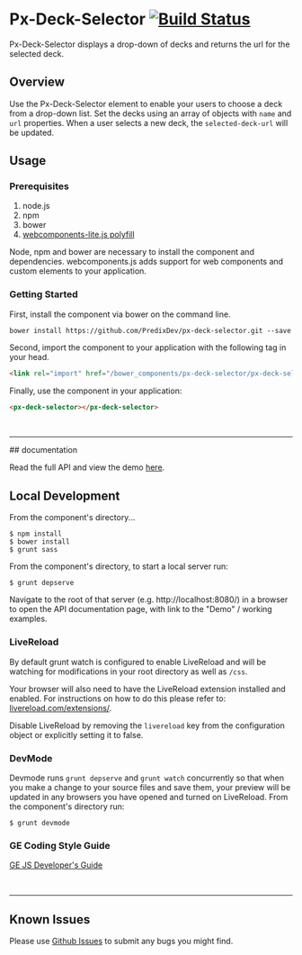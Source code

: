 # Px-Deck-Selector [![Build Status](https://travis-ci.org/PredixDev/px-deck-selector.svg?branch=master)](https://travis-ci.org/PredixDev/px-deck-selector)

Px-Deck-Selector displays a drop-down of decks and returns the url for the selected deck.

## Overview

Use the Px-Deck-Selector element to enable your users to choose a deck from a drop-down list. Set the decks using an array of objects with `name` and `url` properties. When a user selects a new deck, the `selected-deck-url` will be updated.

## Usage

### Prerequisites
1. node.js
2. npm
3. bower
4. [webcomponents-lite.js polyfill](https://github.com/webcomponents/webcomponentsjs)

Node, npm and bower are necessary to install the component and dependencies. webcomponents.js adds support for web components and custom elements to your application.


### Getting Started

First, install the component via bower on the command line.

```
bower install https://github.com/PredixDev/px-deck-selector.git --save
```

Second, import the component to your application with the following tag in your head.

```html
<link rel="import" href="/bower_components/px-deck-selector/px-deck-selector.html"/>
```

Finally, use the component in your application:

```html
<px-deck-selector></px-deck-selector>
```

<br />
<hr />
## documentation

Read the full API and view the demo [here](https://predixdev.github.io/px-deck-selector).

## Local Development

From the component's directory...

```
$ npm install
$ bower install
$ grunt sass
```

From the component's directory, to start a local server run:

```
$ grunt depserve
```

Navigate to the root of that server (e.g. http://localhost:8080/) in a browser to open the API documentation page, with link to the "Demo" / working examples.

### LiveReload

By default grunt watch is configured to enable LiveReload and will be watching for modifications in your root directory as well as `/css`.

Your browser will also need to have the LiveReload extension installed and enabled. For instructions on how to do this please refer to: [livereload.com/extensions/](http://livereload.com/extensions/).

Disable LiveReload by removing the `livereload` key from the configuration object or explicitly setting it to false.


### DevMode
Devmode runs `grunt depserve` and `grunt watch` concurrently so that when you make a change to your source files and save them, your preview will be updated in any browsers you have opened and turned on LiveReload.
From the component's directory run:

```
$ grunt devmode
```

### GE Coding Style Guide
[GE JS Developer's Guide](https://github.com/GeneralElectric/javascript)

<br />
<hr />

## Known Issues

Please use [Github Issues](https://github.com/PredixDev/COMPONENT/issues) to submit any bugs you might find.
